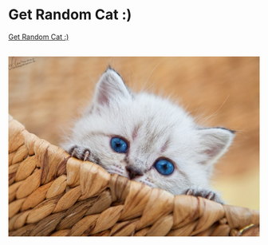 # Get Random Cat :)

[Get Random Cat :)](https://aligoren.github.io/randomcat/)


&nbsp;&nbsp;&nbsp;&nbsp;&nbsp;
&nbsp;&nbsp;&nbsp;&nbsp;&nbsp;&nbsp;
&nbsp;&nbsp;&nbsp;&nbsp;&nbsp;![3/12.jpg](3/12.jpg)
